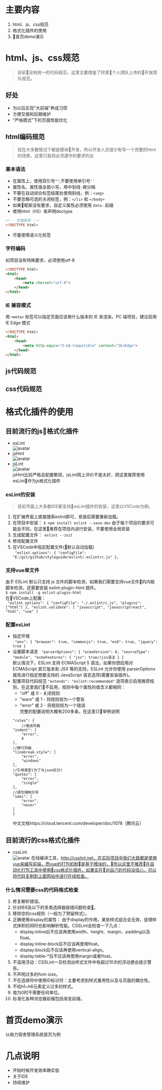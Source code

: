# 主要内容
1. html、js、css规范
2. 格式化插件的使用
3. 首页demo演示
# html、js、css规范
> 目前没有统一的代码规范，这里主要借鉴了阿里个人团队上传的开发团队规范。
## 好处
* 为以后实现“大前端”养成习惯
* 方便交接和后期维护
* “严格模式”下的页面性能优化
## html编码规范
> 现在大多数情况下都是模块开发，所以开发人员很少有写一个完整的html的场景，这里只是将必须遵守的要求列出
### 基本语法
* 在属性上，使用双引号`` "" ``,不要使用单引号`` '' ``
* 属性名、属性值全部小写，用中划线``-``做分隔
* 不要在自动闭合标签结尾处使用斜线，例：`<img>`
* 不要忽略可选的关闭标签，例：`</li>` 和 `</body>`
* 如果框架没有要求，自定义属性必须使用 `data-` 前缀
* 使用html（h5）来声明doctype
```html
<!-- 页面框架 -->
<!DOCTYPE html>
```
* 尽量使用语义化标签
### 字符编码
如项目没有特殊要求，必须使用utf-8
```html
<!DOCTYPE html>
<html>
    <head>
        <meta charset="utf-8">
    </head>
</html>
```
### IE 兼容模式
用 `<meta>` 标签可以指定页面应该用什么版本的 IE 来渲染，PC 端项目，建议启用 IE Edge 模式
```html
<!DOCTYPE html>
<html>
    <head>
        <meta http-equiv="X-UA-Compatible" content="IE=Edge">
    </head>
</html>
```
## js代码规范
## css代码规范
# 格式化插件的使用
## 目前流行的js格式化插件
* esLint  
![avatar](img/esLint.png)
* jsHint  
![avatar](img/jsHint.png)
* jsLint  
![avatar](img/jsLint.png)  
jsHint比较严格且配置繁琐，jsLint网上评价不是太好，顾这里推荐使用esLint作为js格式化插件
### esLint的安装
>目前市面上大多数IDE都支持esLint插件的安装，这里以VSCode为例。
1. 在扩展界面上直接搜索eslint即可，安装后需要重新加载。
2. 在项目中安装：
``$ npm install eslint --save-dev``
由于每个项目的要求可能会不同，在这里推荐在项目内进行安装，不要使用全局安装
3. 生成配置文件：`` eslint --init``
4. 修改配置文件 
5. 在VSCode中指定配置文件(默认自动加载)  
`` "eslint.options": {
    "configFile": "E:/git/github/styleguide/eslint/.eslintrc.js"
},``
### 支持vue单文件
由于 ESLint 默认只支持 js 文件的脚本检测，如果我们需要支持vue文件的内联脚本检测，还需要安装 eslint-plugin-html 插件。  
``$ npm install -g eslint-plugin-html``  
在VSCode上配置：  
`` "eslint.options": {
    "configFile": "./.eslintrc.js",
    "plugins": ["html"]
},
"eslint.validate": [
    "javascript",
    "javascriptreact",
    "html",
    "vue"
]``
### 配置esLint
* 指定环境  
`` "env": {
    "browser": true,
    "commonjs": true,
    "es6": true,
    "jquery": true
}``
* 设置脚本语言
`` "parserOptions": {
    "ecmaVersion": 6,
    "sourceType": "module",
    "ecmaFeatures": {
        "jsx": true//jsx语法
    }
}``  
默认情况下，ESLint 支持 ECMAScript 5 语法，如果你想启用对 ECMAScript 其它版本和 JSX 等的支持，ESLint 允许你使用 parserOptions 属性进行指定想要支持的 JavaScript 语言选项(需要安装插件)。
* 配置项目代码规范
``"extends": "eslint:recommended"`` 选项表示启用推荐规则，在这里我们不启用，规则中每个属性的值含义都相同：
    * "off" 或 0 - 关闭规则
    * "warn" 或 1 - 将规则视为一个警告
    * "error" 或 2 - 将规则视为一个错误  
    完整的配置说明大概有200多条，在这里只举例说明  
    ``` 
    "rules": {
        //缩进风格  
    "indent": [  
        "error",  
        4  
    ],
    //换行风格
    "linebreak-style": [
        "error",
        "windows"
    ],
    //引用类型(为了与json区分)
    "quotes": [
        "error",
        "single"
    ],
    //语句强制分号
    "semi": [
        "error",
        "never"
    ]
    }
    ```
    中文文档https://cloud.tencent.com/developer/doc/1078（腾讯云）
## 目前流行的css格式化插件
* cssLint  
![avatar](img/cssLint.png)
在线编译工具，http://csslint.net，在实际项目中我们大致都是使用vue来编写前端，而vue的打包机制是基于模块的，所以这里不推荐在自动化打包工具中使用css格式化插件，如果实在对自己的代码没信心，可以将代码复制到上面网站中进行在线检查。  
### 什么情况需要css的代码格式检查
1. 修复解析错误。
2. 针对IE6及以下的多类选择器报错问题检查。
3. 移除空的css规则（一般为了预留样式）。
4. 正确使用display的属性：
由于display的作用，某些样式组合会无效，徒增样式体积的同时也影响解析性能。CSSLint会检查一下几点：
    * display:inline后不应该再使用width、height、margin、padding以及float。
    * display:inline-block后不应该再使用float。
    * display:block后不应该再使用vertical-align。
    * display:table-*后不应该再使用margin或者float。
5. 不滥用浮动：CSSLint一旦检测出样式文件中有超过10次的浮动便会提示警告。  
6. 不声明过多的font-size。  
7. 不在选择符中使用ID标识符：主要考虑到样式重用性以及与页面的耦合性。  
8. 不给h1~h6元素定义过多的样式。   
9. 值为0时不需要任何单位。  
10. 标准化各种浏览器前缀包括渐变前缀。  
# 首页demo演示
以格力宿舍管理系统首页为例
# 几点说明
* 开始时候开发效率确实低
* 关于IDE
* 持续维护
